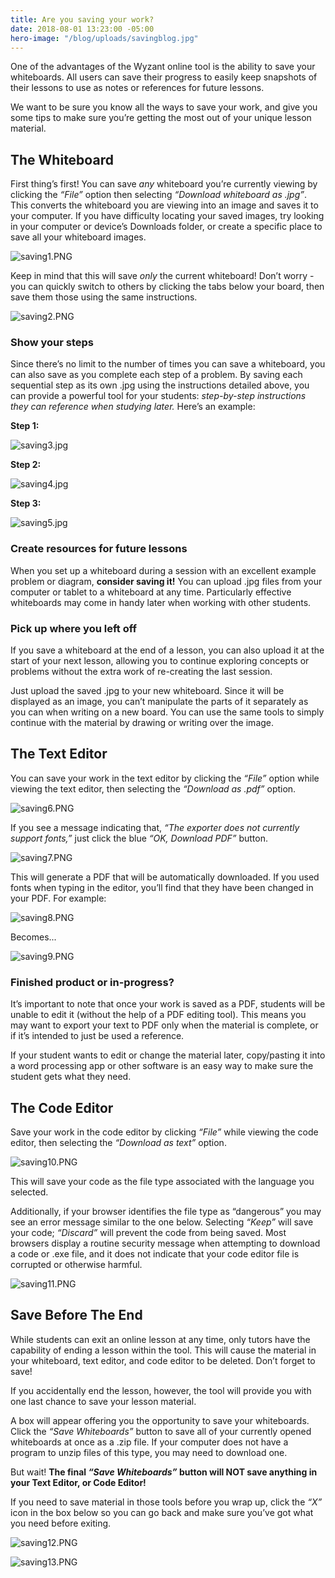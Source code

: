 ```yaml
---
title: Are you saving your work?
date: 2018-08-01 13:23:00 -05:00
hero-image: "/blog/uploads/savingblog.jpg"
---
```


One of the advantages of the Wyzant online tool is the ability to save your whiteboards. All users can save their progress to easily keep snapshots of their lessons to use as notes or references for future lessons.

We want to be sure you know all the ways to save your work, and give you some tips to make sure you’re getting the most out of your unique lesson material.

## The Whiteboard

First thing’s first! You can save *any* whiteboard you’re currently viewing by clicking the *“File”* option then selecting *“Download whiteboard as .jpg”*.  This converts the whiteboard you are viewing into an image and saves it to your computer. If you have difficulty locating your saved images, try looking in your computer or device’s Downloads folder, or create a specific place to save all your whiteboard images.

![saving1.PNG](/blog/uploads/saving1.PNG)

Keep in mind that this will save *only* the current whiteboard! Don’t worry - you can quickly switch to others by clicking the tabs below your board, then save them those using the same instructions.

![saving2.PNG](/blog/uploads/saving2.PNG)

### Show your steps

Since there’s no limit to the number of times you can save a whiteboard, you can also save as you complete each step of a problem. By saving each sequential step as its own .jpg using the instructions detailed above, you can provide a powerful tool for your students: *step-by-step instructions they can reference when studying later.* Here’s an example:

**Step 1:**

![saving3.jpg](/blog/uploads/saving3.jpg)

**Step 2:**

![saving4.jpg](/blog/uploads/saving4.jpg)

**Step 3:**

![saving5.jpg](/blog/uploads/saving5.jpg)

### Create resources for future lessons

When you set up a whiteboard during a session with an excellent example problem or diagram, **consider saving it!**  You can upload .jpg files from your computer or tablet to a whiteboard at any time. Particularly effective whiteboards may come in handy later when working with other students.  

### Pick up where you left off

If you save a whiteboard at the end of a lesson, you can also upload it at the start of your next lesson, allowing you to continue exploring concepts or problems without the extra work of re-creating the last session. 

Just upload the saved .jpg to your new whiteboard. Since it will be displayed as an image, you can’t manipulate the parts of it separately as you can when writing on a new board. You can use the same tools to simply continue with the material by drawing or writing over the image. 

## The Text Editor

You can save your work in the text editor by clicking the *“File”* option while viewing the text editor, then selecting the *“Download as .pdf”* option.

![saving6.PNG](/blog/uploads/saving6.PNG)

If you see a message indicating that, *“The exporter does not currently support fonts,”* just click the blue *“OK, Download PDF”* button. 

![saving7.PNG](/blog/uploads/saving7.PNG)

This will generate a PDF that will be automatically downloaded.  If you used fonts when typing in the editor, you’ll find that they have been changed in your PDF. For example:

![saving8.PNG](/blog/uploads/saving8.PNG)

Becomes...

![saving9.PNG](/blog/uploads/saving9.PNG)

### Finished product or in-progress?

It’s important to note that once your work is saved as a PDF, students will be unable to edit it (without the help of a PDF editing tool). This means you may want to export your text to PDF only when the material is complete, or if it’s intended to just be used a reference.

If your student wants to edit or change the material later, copy/pasting it into a word processing app or other software is an easy way to make sure the student gets what they need.

## The Code Editor

Save your work in the code editor by clicking *“File”* while viewing the code editor, then selecting the *“Download as text”* option.

![saving10.PNG](/blog/uploads/saving10.PNG)

This will save your code as the file type associated with the language you selected. 

Additionally, if your browser identifies the file type as “dangerous” you may see an error message similar to the one below.  Selecting *“Keep”* will save your code; *“Discard”* will prevent the code from being saved. Most browsers display a routine security message when attempting to download a code or .exe file, and it does not indicate that your code editor file is corrupted or otherwise harmful.

![saving11.PNG](/blog/uploads/saving11.PNG)

## Save Before The End

While students can exit an online lesson at any time, only tutors have the capability of ending a lesson within the tool.  This will cause the material in your whiteboard, text editor, and code editor to be deleted. Don’t forget to save! 

If you accidentally end the lesson, however, the tool will provide you with one last chance to save your lesson material. 

A box will appear offering you the opportunity to save your whiteboards. Click the *“Save Whiteboards”* button to save all of your currently opened whiteboards at once as a .zip file. If your computer does not have a program to unzip files of this type, you may need to download one.

But wait! **The final *“Save Whiteboards”* button will NOT save anything in your Text Editor, or Code Editor!**

If you need to save material in those tools before you wrap up, click the *“X”* icon in the box below so you can go back and make sure you’ve got what you need before exiting.

![saving12.PNG](/blog/uploads/saving12.PNG)

![saving13.PNG](/blog/uploads/saving13.PNG)